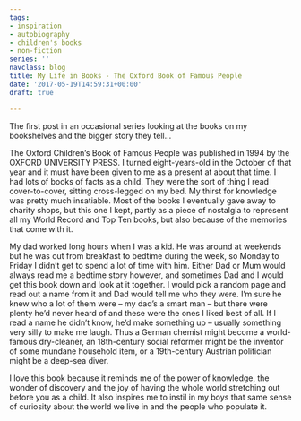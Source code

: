 ```yaml
---
tags:
- inspiration
- autobiography
- children's books
- non-fiction
series: ''
navclass: blog
title: My Life in Books - The Oxford Book of Famous People
date: '2017-05-19T14:59:31+00:00'
draft: true

---
```

The first post in an occasional series looking at the books on my bookshelves and the bigger story they tell...

The Oxford Children’s Book of Famous People was published in 1994 by the  OXFORD UNIVERSITY PRESS. I turned eight-years-old in the October of that year and it must have been given to me as a present at about that time. I had lots of books of facts as a child. They were the sort of thing I read cover-to-cover, sitting cross-legged on my bed. My thirst for knowledge was pretty much insatiable. Most of the books I eventually gave away to charity shops, but this one I kept, partly as a piece of nostalgia to represent all my World Record and Top Ten books, but also because of the memories that come with it.

<!--more-->

My dad worked long hours when I was a kid. He was around at weekends but he was out from breakfast to bedtime during the week, so Monday to Friday I didn’t get to spend a lot of time with him. Either Dad or Mum would always read me a bedtime story however, and sometimes Dad and I would get this book down and look at it together. I would pick a random page and read out a name from it and Dad would tell me who they were. I’m sure he knew who a lot of them were – my dad’s a smart man – but there were plenty he’d never heard of and these were the ones I liked best of all. If I read a name he didn’t know, he’d make something up – usually something very silly to make me laugh. Thus a German chemist might become a world-famous dry-cleaner, an 18th-century social reformer might be the inventor of some mundane household item, or a 19th-century Austrian politician might be a deep-sea diver.

I love this book because it reminds me of the power of knowledge, the wonder of discovery and the joy of having the whole world stretching out before you as a child. It also inspires me to instil in my boys that same sense of curiosity about the world we live in and the people who populate it.